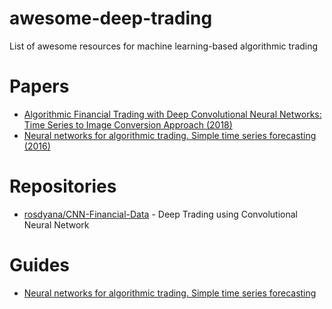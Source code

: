 # awesome-deep-trading
List of awesome resources for machine learning-based algorithmic trading

# Papers

* [Algorithmic Financial Trading with Deep Convolutional Neural Networks: Time Series to Image Conversion Approach (2018)](https://www.researchgate.net/publication/324802031_Algorithmic_Financial_Trading_with_Deep_Convolutional_Neural_Networks_Time_Series_to_Image_Conversion_Approach)
* [Neural networks for algorithmic trading. Simple time series forecasting (2016)](https://medium.com/@alexrachnog/neural-networks-for-algorithmic-trading-part-one-simple-time-series-forecasting-f992daa1045a)

# Repositories

* [rosdyana/CNN-Financial-Data](https://github.com/rosdyana/CNN-Financial-Data) - Deep Trading using Convolutional Neural Network

# Guides
* [Neural networks for algorithmic trading. Simple time series forecasting](https://medium.com/@alexrachnog/neural-networks-for-algorithmic-trading-part-one-simple-time-series-forecasting-f992daa1045a)
